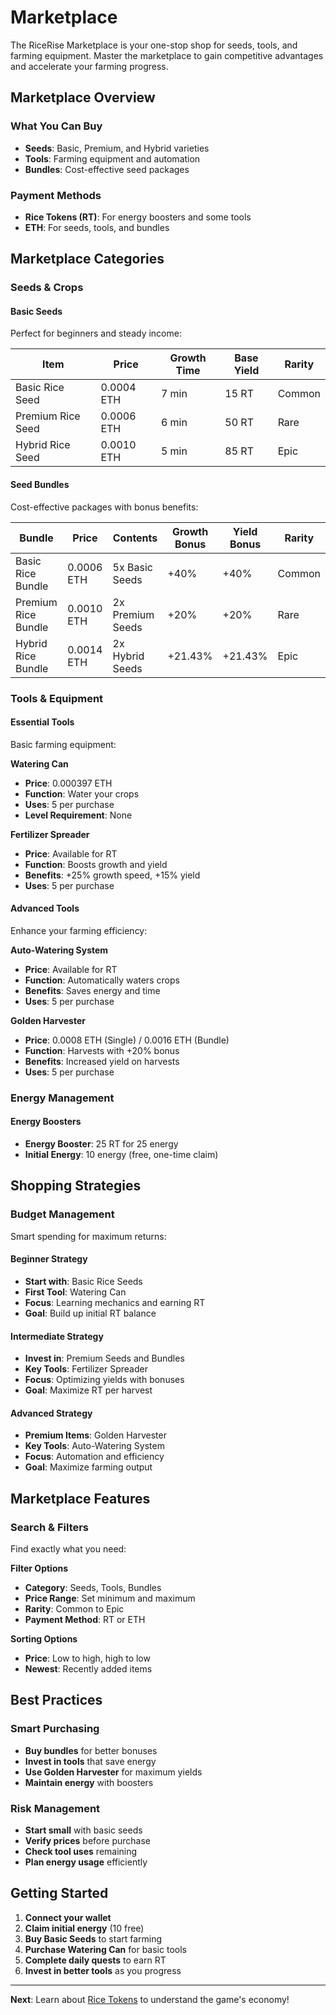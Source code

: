 # Marketplace

The RiceRise Marketplace is your one-stop shop for seeds, tools, and farming equipment. Master the marketplace to gain competitive advantages and accelerate your farming progress.

## Marketplace Overview

### What You Can Buy
- **Seeds**: Basic, Premium, and Hybrid varieties
- **Tools**: Farming equipment and automation
- **Bundles**: Cost-effective seed packages

### Payment Methods
- **Rice Tokens (RT)**: For energy boosters and some tools
- **ETH**: For seeds, tools, and bundles

## Marketplace Categories

### Seeds & Crops

#### Basic Seeds
Perfect for beginners and steady income:

| Item | Price | Growth Time | Base Yield | Rarity |
|------|-------|-------------|------------|--------|
| Basic Rice Seed | 0.0004 ETH | 7 min | 15 RT | Common |
| Premium Rice Seed | 0.0006 ETH | 6 min | 50 RT | Rare |
| Hybrid Rice Seed | 0.0010 ETH | 5 min | 85 RT | Epic |

#### Seed Bundles
Cost-effective packages with bonus benefits:

| Bundle | Price | Contents | Growth Bonus | Yield Bonus | Rarity |
|--------|-------|----------|--------------|-------------|--------|
| Basic Rice Bundle | 0.0006 ETH | 5x Basic Seeds | +40% | +40% | Common |
| Premium Rice Bundle | 0.0010 ETH | 2x Premium Seeds | +20% | +20% | Rare |
| Hybrid Rice Bundle | 0.0014 ETH | 2x Hybrid Seeds | +21.43% | +21.43% | Epic |

### Tools & Equipment

#### Essential Tools
Basic farming equipment:

**Watering Can**
- **Price**: 0.000397 ETH
- **Function**: Water your crops
- **Uses**: 5 per purchase
- **Level Requirement**: None

**Fertilizer Spreader**
- **Price**: Available for RT
- **Function**: Boosts growth and yield
- **Benefits**: +25% growth speed, +15% yield
- **Uses**: 5 per purchase

#### Advanced Tools
Enhance your farming efficiency:

**Auto-Watering System**
- **Price**: Available for RT
- **Function**: Automatically waters crops
- **Benefits**: Saves energy and time
- **Uses**: 5 per purchase

**Golden Harvester**
- **Price**: 0.0008 ETH (Single) / 0.0016 ETH (Bundle)
- **Function**: Harvests with +20% bonus
- **Benefits**: Increased yield on harvests
- **Uses**: 5 per purchase

### Energy Management

#### Energy Boosters
- **Energy Booster**: 25 RT for 25 energy
- **Initial Energy**: 10 energy (free, one-time claim)

## Shopping Strategies

### Budget Management
Smart spending for maximum returns:

#### Beginner Strategy
- **Start with**: Basic Rice Seeds
- **First Tool**: Watering Can
- **Focus**: Learning mechanics and earning RT
- **Goal**: Build up initial RT balance

#### Intermediate Strategy
- **Invest in**: Premium Seeds and Bundles
- **Key Tools**: Fertilizer Spreader
- **Focus**: Optimizing yields with bonuses
- **Goal**: Maximize RT per harvest

#### Advanced Strategy
- **Premium Items**: Golden Harvester
- **Key Tools**: Auto-Watering System
- **Focus**: Automation and efficiency
- **Goal**: Maximize farming output

## Marketplace Features

### Search & Filters
Find exactly what you need:

**Filter Options**
- **Category**: Seeds, Tools, Bundles
- **Price Range**: Set minimum and maximum
- **Rarity**: Common to Epic
- **Payment Method**: RT or ETH

**Sorting Options**
- **Price**: Low to high, high to low
- **Newest**: Recently added items

## Best Practices

### Smart Purchasing
- **Buy bundles** for better bonuses
- **Invest in tools** that save energy
- **Use Golden Harvester** for maximum yields
- **Maintain energy** with boosters

### Risk Management
- **Start small** with basic seeds
- **Verify prices** before purchase
- **Check tool uses** remaining
- **Plan energy usage** efficiently

## Getting Started

1. **Connect your wallet**
2. **Claim initial energy** (10 free)
3. **Buy Basic Seeds** to start farming
4. **Purchase Watering Can** for basic tools
5. **Complete daily quests** to earn RT
6. **Invest in better tools** as you progress

---

**Next**: Learn about [Rice Tokens](blockchain/rice-tokens.md) to understand the game's economy!